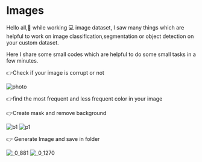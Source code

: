 # Images
Hello all,👋 while working 💻 image dataset, I saw many things which are helpful to work on image classification,segmentation or object detection on your custom dataset.

Here I share some small codes which are helpful to do some small tasks in a few minutes. 

👉Check if your image is corrupt or not
   
   ![photo](https://user-images.githubusercontent.com/61602017/113501462-dd69a300-9542-11eb-844e-0ef408b8f140.jpg)

👉find the most frequent and less frequent color in your image

👉Create mask and remove background

![b1](https://user-images.githubusercontent.com/61602017/113503181-d005e600-954d-11eb-9881-274ca6c9f936.jpg)
![p1](https://user-images.githubusercontent.com/61602017/113503182-d1371300-954d-11eb-8aea-7c3c2e1a41d3.jpg)


👉 Generate Image and save in folder

![_0_881](https://user-images.githubusercontent.com/61602017/113501526-6da7e800-9543-11eb-93fe-330837b66002.jpg) 
![_0_1270](https://user-images.githubusercontent.com/61602017/113501528-6ed91500-9543-11eb-8980-1936a0e24f25.jpg)
